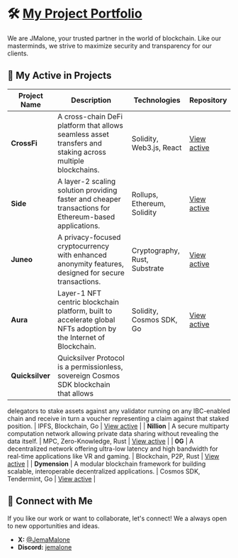 # 🛠️ [My Project Portfolio](https://jmalone.gitbook.io/jmalone)

We are JMalone, your trusted partner in the world of blockchain. Like our masterminds, we strive to maximize security and transparency for our clients.

## 🚀 My Active in Projects

| Project Name | Description | Technologies | Repository |
|--------------|-------------|--------------|-------------|
| **CrossFi** | A cross-chain DeFi platform that allows seamless asset transfers and staking across multiple blockchains. | Solidity, Web3.js, React | [View active](https://test.xfiscan.com/validators/mxvaloper1d5vdaj0plktfw409tqhh44lwynx8r3ddr077zw) |
| **Side** | A layer-2 scaling solution providing faster and cheaper transactions for Ethereum-based applications. | Rollups, Ethereum, Solidity | [View active](https://testnet.side.explorers.guru/not-found) |
| **Juneo** | A privacy-focused cryptocurrency with enhanced anonymity features, designed for secure transactions. | Cryptography, Rust, Substrate | [View active](https://socotra.mcnscan.io/chain/RiGmRejNtEiwwL8dFtWfV5A8mbg7oFMwhFjLcteNYFXKsBzKY) |
| **Aura** | Layer-1 NFT centric blockchain platform, built to accelerate global NFTs adoption by the Internet of Blockchain. | Solidity, Cosmos SDK, Go | [View active](https://jm.frayken.lol/jmalone) |
| **Quicksilver** | Quicksilver Protocol is a permissionless, sovereign Cosmos SDK blockchain that allows
delegators to stake assets against any validator running on any IBC-enabled chain and receive
in turn a voucher representing a claim against that staked position. | IPFS, Blockchain, Go | [View active](https://jm.frayken.lol/jmalone) |
| **Nillion** | A secure multiparty computation network allowing private data sharing without revealing the data itself. | MPC, Zero-Knowledge, Rust | [View active](https://testnet.nillion.explorers.guru/validator/nillionvaloper18yevchysrxy6hfv502xtu2rcchcfarrwe7t9x6) |
| **0G** | A decentralized network offering ultra-low latency and high bandwidth for real-time applications like VR and gaming. | Blockchain, P2P, Rust | [View active](https://explorer.validator247.com/zero-gravity-testnet/staking/0gvaloper1teglxdw4f69h7tc9wxw78nu9q4k4kg33pwplrx) |
| **Dymension** | A modular blockchain framework for building scalable, interoperable decentralized applications. | Cosmos SDK, Tendermint, Go | [View active](https://devnet.dymension.xyz/rollapp/jmalone_2241466-1/metrics) |

## 📱 Connect with Me

If you like our work or want to collaborate, let's connect! We a always open to new opportunities and ideas.

- **X:** [@JemaMalone](https://x.com/JemaMalone)
- **Discord:** [jemalone](https://discord.com/users/961409423828455424)
